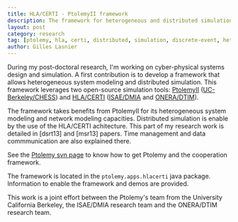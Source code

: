 ```yaml
---
title: HLA/CERTI - PtolemyII framework
description: The framework for heterogeneous and distributed simulation of cyber-physical systems has been integrated to Ptolemy's tree svn.
layout: post
category: research
tag: [ptolemy, hla, certi, distributed, simulation, discrete-event, heterogeneous, model]
author: Gilles Lasnier
---
```


During my post-doctoral research, I'm working on cyber-physical systems design and simulation. A first contribution is to develop a framework that allows heterogeneous system modeling and distributed simulation<!--more-->. This framework leverages two open-source simulation tools: <a href="http://ptolemy.eecs.berkeley.edu/" alt="Ptolemy">PtolemyII</a> (<a href="http://chess.eecs.berkeley.edu/">UC-Berkeley/CHESS</a>) and <a href="http://savannah.nongnu.org/projects/certi" alt="HLA/CERTI">HLA/CERTI</a> (<a href="http://recherche.isae.fr/en/departments/dmia.html">ISAE/DMIA</a> and <a href="http://www.onera.fr/en/dtim">ONERA/DTIM</a>).

The framework takes benefits from PtolemyII for its heterogeneous system 
modeling and network modeling capacities. Distributed simulation is enable
by the use of the HLA/CERTI achitecture.
This part of my research work is detailed in [dsrt13] and [msr13] papers.
Time management and data commmunication are also explained there.

See the <a href="http://chess.eecs.berkeley.edu/ptexternal/" alt="Ptolemy svn">
Ptolemy svn page</a> to know how to get Ptolemy and the cooperation framework.

The framework is located in the <code>ptolemy.apps.hlacerti</code> java 
package. Information to enable the framework and demos are provided.

This work is a joint effort between the Ptolemy's team from the University California Berkeley, the ISAE/DMIA research team and the ONERA/DTIM research team.